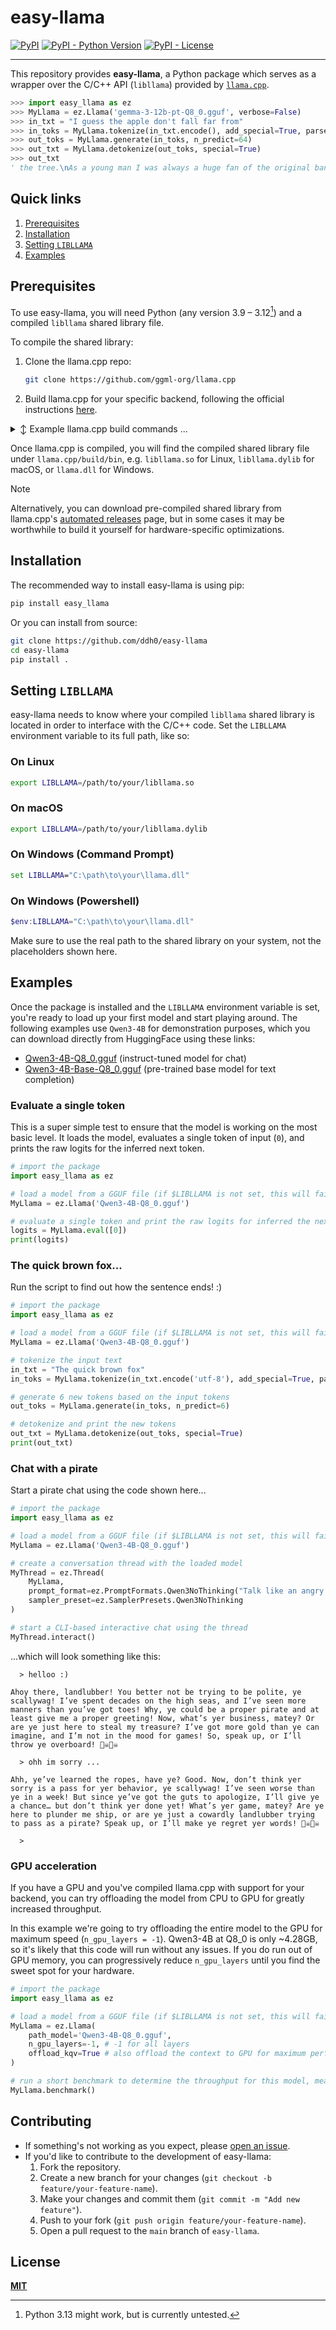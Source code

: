 # easy-llama

[![PyPI](https://img.shields.io/pypi/v/easy-llama)](https://pypi.org/project/easy-llama/)
[![PyPI - Python Version](https://img.shields.io/pypi/pyversions/easy-llama)](https://pypi.org/project/easy-llama/)
[![PyPI - License](https://img.shields.io/pypi/l/easy-llama)](https://pypi.org/project/easy-llama/)

---

This repository provides **easy-llama**, a Python package which serves as a wrapper over the C/C++ API (`libllama`) provided by [`llama.cpp`](https://github.com/ggml-org/llama.cpp).

```python
>>> import easy_llama as ez
>>> MyLlama = ez.Llama('gemma-3-12b-pt-Q8_0.gguf', verbose=False)
>>> in_txt = "I guess the apple don't fall far from"
>>> in_toks = MyLlama.tokenize(in_txt.encode(), add_special=True, parse_special=False)
>>> out_toks = MyLlama.generate(in_toks, n_predict=64)
>>> out_txt = MyLlama.detokenize(out_toks, special=True)
>>> out_txt
' the tree.\nAs a young man I was always a huge fan of the original band and they were the first I ever saw live in concert.\nI always hoped to see the original band get back together with a full reunion tour, but sadly this will not happen.\nI really hope that the original members of'
```

## Quick links

1. [Prerequisites](#prerequisites)
2. [Installation](#installation)
3. [Setting `LIBLLAMA`](#setting-libllama)
4. [Examples](#examples)

## Prerequisites

To use easy-llama, you will need Python (any version 3.9 – 3.12[^1]) and a compiled `libllama` shared library file.

To compile the shared library:
1. Clone the llama.cpp repo:
    ```sh
    git clone https://github.com/ggml-org/llama.cpp
    ```
2. Build llama.cpp for your specific backend, following the official instructions [here](https://github.com/ggml-org/llama.cpp/blob/master/docs/build.md).

<details>
<summary>↕️ Example llama.cpp build commands ...</summary>

```sh
# for more comprehensive build instructions, see: https://github.com/ggml-org/llama.cpp/blob/master/docs/build.md
# these minimal examples are for Linux / macOS

# clone the repo
git clone https://github.com/ggml-org/llama.cpp
cd llama.cpp

# example: build for CPU or Apple Silicon
cmake -B build
cmake --build build --config Release -j

# example: build for CUDA
cmake -B build -DGGML_CUDA=ON
cmake --build build --config Release -j
```

</details>

Once llama.cpp is compiled, you will find the compiled shared library file under `llama.cpp/build/bin`, e.g. `libllama.so` for Linux, `libllama.dylib` for macOS, or `llama.dll` for Windows.

> [!NOTE]
> Alternatively, you can download pre-compiled shared library from llama.cpp's [automated releases](https://github.com/ggml-org/llama.cpp/releases) page, but in some cases it may be worthwhile to build it yourself for hardware-specific optimizations.

## Installation

The recommended way to install easy-llama is using pip:

```sh
pip install easy_llama
```

Or you can install from source:

```sh
git clone https://github.com/ddh0/easy-llama
cd easy-llama
pip install .
```

## Setting `LIBLLAMA`

easy-llama needs to know where your compiled `libllama` shared library is located in order to interface with the C/C++ code. Set the `LIBLLAMA` environment variable to its full path, like so:

### On Linux

```bash
export LIBLLAMA=/path/to/your/libllama.so
```

### On macOS

```zsh
export LIBLLAMA=/path/to/your/libllama.dylib
```

### On Windows (Command Prompt)

```cmd
set LIBLLAMA="C:\path\to\your\llama.dll"
```

### On Windows (Powershell)

```powershell
$env:LIBLLAMA="C:\path\to\your\llama.dll"
```

Make sure to use the real path to the shared library on your system, not the placeholders shown here.

## Examples

Once the package is installed and the `LIBLLAMA` environment variable is set, you're ready to load up your first model and start playing around. The following examples use `Qwen3-4B` for demonstration purposes, which you can download directly from HuggingFace using these links:
- [Qwen3-4B-Q8_0.gguf](https://huggingface.co/ddh0/Qwen3-4B/resolve/main/Qwen3-4B-Q8_0.gguf) (instruct-tuned model for chat)
- [Qwen3-4B-Base-Q8_0.gguf](https://huggingface.co/ddh0/Qwen3-4B/resolve/main/Qwen3-4B-Base-Q8_0.gguf) (pre-trained base model for text completion)

### Evaluate a single token

This is a super simple test to ensure that the model is working on the most basic level. It loads the model, evaluates a single token of input (`0`), and prints the raw logits for the inferred next token.

```python
# import the package 
import easy_llama as ez

# load a model from a GGUF file (if $LIBLLAMA is not set, this will fail)
MyLlama = ez.Llama('Qwen3-4B-Q8_0.gguf')

# evaluate a single token and print the raw logits for inferred the next token
logits = MyLlama.eval([0])
print(logits)
```

### The quick brown fox...

Run the script to find out how the sentence ends! :)

```python
# import the package
import easy_llama as ez

# load a model from a GGUF file (if $LIBLLAMA is not set, this will fail)
MyLlama = ez.Llama('Qwen3-4B-Q8_0.gguf')

# tokenize the input text
in_txt = "The quick brown fox"
in_toks = MyLlama.tokenize(in_txt.encode('utf-8'), add_special=True, parse_special=False)

# generate 6 new tokens based on the input tokens
out_toks = MyLlama.generate(in_toks, n_predict=6)

# detokenize and print the new tokens
out_txt = MyLlama.detokenize(out_toks, special=True)
print(out_txt)
```

### Chat with a pirate

Start a pirate chat using the code shown here...

```python
# import the package
import easy_llama as ez

# load a model from a GGUF file (if $LIBLLAMA is not set, this will fail)
MyLlama = ez.Llama('Qwen3-4B-Q8_0.gguf')

# create a conversation thread with the loaded model
MyThread = ez.Thread(
	MyLlama,
	prompt_format=ez.PromptFormats.Qwen3NoThinking("Talk like an angry pirate at all times."),
	sampler_preset=ez.SamplerPresets.Qwen3NoThinking
)

# start a CLI-based interactive chat using the thread
MyThread.interact()
```

...which will look something like this:

```
  > helloo :)

Ahoy there, landlubber! You better not be trying to be polite, ye scallywag! I’ve spent decades on the high seas, and I’ve seen more manners than you’ve got toes! Why, ye could be a proper pirate and at least give me a proper greeting! Now, what’s yer business, matey? Or are ye just here to steal my treasure? I’ve got more gold than ye can imagine, and I’m not in the mood for games! So, speak up, or I’ll throw ye overboard! 🏴‍☠️🏴‍☠️

  > ohh im sorry ...

Ahh, ye’ve learned the ropes, have ye? Good. Now, don’t think yer sorry is a pass for yer behavior, ye scallywag! I’ve seen worse than ye in a week! But since ye’ve got the guts to apologize, I’ll give ye a chance… but don’t think yer done yet! What’s yer game, matey? Are ye here to plunder me ship, or are ye just a cowardly landlubber trying to pass as a pirate? Speak up, or I’ll make ye regret yer words! 🏴‍☠️🏴‍☠️

  > 
```

### GPU acceleration

If you have a GPU and you've compiled llama.cpp with support for your backend, you can try offloading the model from CPU to GPU for greatly increased throughput.

In this example we're going to try offloading the entire model to the GPU for maximum speed (`n_gpu_layers = -1`). Qwen3-4B at Q8_0 is only ~4.28GB, so it's likely that this code will run without any issues. If you do run out of GPU memory, you can progressively reduce `n_gpu_layers` until you find the sweet spot for your hardware.

```python
# import the package
import easy_llama as ez

# load a model from a GGUF file (if $LIBLLAMA is not set, this will fail)
MyLlama = ez.Llama(
	path_model='Qwen3-4B-Q8_0.gguf',
	n_gpu_layers=-1, # -1 for all layers
	offload_kqv=True # also offload the context to GPU for maximum performance
)

# run a short benchmark to determine the throughput for this model, measured in tokens/sec
MyLlama.benchmark()
```

## Contributing

- If something's not working as you expect, please [open an issue](https://github.com/ddh0/easy-llama/issues/new/choose).
- If you'd like to contribute to the development of easy-llama:
    1.  Fork the repository.
    2.  Create a new branch for your changes (`git checkout -b feature/your-feature-name`).
    3.  Make your changes and commit them (`git commit -m "Add new feature"`).
    4.  Push to your fork (`git push origin feature/your-feature-name`).
    5.  Open a pull request to the `main` branch of `easy-llama`.

## License

**[MIT](LICENSE)**

[^1]: Python 3.13 might work, but is currently untested.
